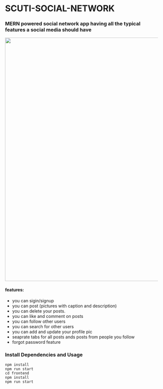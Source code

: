 # SCUTI-SOCIAL-NETWORK

### MERN powered social network app having all the typical features a social media should have

<img src="https://i.imgur.com/bkYMcdb.gif" width="800px"/>

#### features:
- you can sigin/signup
- you can post (pictures with caption and description)
- you can delete your posts.
- you can like and comment on posts
- you can follow other users
- you can search for other users
- you can add and update your profile pic
- seaprate tabs for all posts ands posts from people you follow
- forgot password feature

### Install Dependencies and Usage

```
npm install 
npm run start
cd frontend
npm install 
npm run start
```
